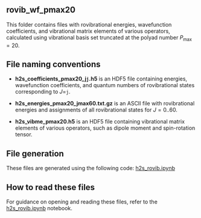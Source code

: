 rovib_wf_pmax20
----
This folder contains files with rovibrational energies, wavefunction coefficients, and vibrational matrix elements of various operators, calculated using vibrational basis set truncated at the polyad number $P_\text{max}=20$.

File naming conventions
---
* **h2s_coefficients_pmax20_j`j`.h5** is an HDF5 file containing energies, wavefunction coefficients, and quantum numbers of rovibrational states corresponding to $J$=`j`.

* **h2s_energies_pmax20_jmax60.txt.gz** is an ASCII file with rovibrational energies and assignments of all rovibrational states for $J=0..60$.

* **h2s_vibme_pmax20.h5** is an HDF5 file containing vibrational matrix elements of various operators, such as dipole moment and spin-rotation tensor.

File generation
---
These files are generated using the following code: [h2s_rovib.ipynb](../h2s_rovib.ipynb)

How to read these files
---
For guidance on opening and reading these files, refer to the [h2s_rovib.ipynb](../h2s_rovib.ipynb) notebook.
